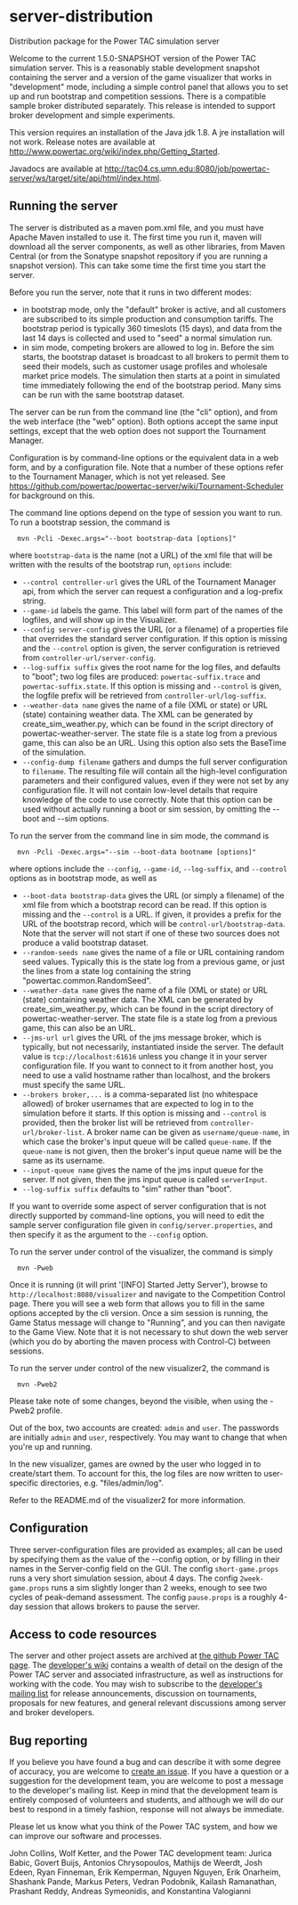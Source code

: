 server-distribution
===================

Distribution package for the Power TAC simulation server

Welcome to the current 1.5.0-SNAPSHOT version of the Power TAC simulation server. This is a reasonably stable development snapshot containing the server and a version of the game visualizer that works in "development" mode, including a simple control panel that allows you to set up and run bootstrap and competition sessions. There is a compatible sample broker distributed separately. This release is intended to support broker development and simple experiments.

This version requires an installation of the Java jdk 1.8. A jre installation will not work. Release notes are available at http://www.powertac.org/wiki/index.php/Getting_Started.

Javadocs are available at http://tac04.cs.umn.edu:8080/job/powertac-server/ws/target/site/api/html/index.html.

Running the server
------------------

The server is distributed as a maven pom.xml file, and you must have Apache Maven installed to use it. The first time you run it, maven will download all the server components, as well as other libraries, from Maven Central (or from the Sonatype snapshot repository if you are running a snapshot version). This can take some time the first time you start the server.

Before you run the server, note that it runs in two different modes:
* in bootstrap mode, only the "default" broker is active, and all customers are subscribed to its simple production and consumption tariffs. The bootstrap period is typically 360 timeslots (15 days), and data from the last 14 days is collected and used to "seed" a normal simulation run.
* in sim mode, competing brokers are allowed to log in. Before the sim starts, the bootstrap dataset is broadcast to all brokers to permit them to seed their models, such as customer usage profiles and wholesale market price models. The simulation then starts at a point in simulated time immediately following the end of the bootstrap period. Many sims can be run with the same bootstrap dataset.

The server can be run from the command line (the "cli" option), and from the web interface (the "web" option). Both options accept the same input settings, except that the web option does not support the Tournament Manager.

Configuration is by command-line options or the equivalent data in a web form, and by a configuration file. Note that a number of these options refer to the Tournament Manager, which is not yet released. See https://github.com/powertac/powertac-server/wiki/Tournament-Scheduler for background on this.

The command line options depend on the type of session you want to run. To run a bootstrap session, the command is

```
  mvn -Pcli -Dexec.args="--boot bootstrap-data [options]"
```
where `bootstrap-data` is the name (not a URL) of the xml file that will be  written with the results of the bootstrap run, `options` include:
* `--control controller-url` gives the URL of the Tournament Manager api, from which the server can request a configuration and a log-prefix string.
* `--game-id` labels the game. This label will form part of the names of the logfiles, and will show up in the Visualizer.
* `--config server-config` gives the URL (or a filename) of a properties file that overrides the standard server configuration. If this option is missing and the `--control` option is given, the server configuration is retrieved from `controller-url/server-config`.
* `--log-suffix suffix` gives the root name for the log files, and defaults to "boot"; two log files are produced: `powertac-suffix.trace` and `powertac-suffix.state`. If this option is missing and `--control` is given, the logfile prefix will be retrieved from `controller-url/log-suffix`.
* `--weather-data name` gives the name of a file (XML or state) or URL (state) containing weather data. The XML can be generated by create_sim_weather.py, which can be found in the script directory of powertac-weather-server. The state file is a state log from a previous game, this can also be an URL. Using this option also sets the BaseTime of the simulation.
* `--config-dump filename` gathers and dumps the full server configuration to `filename`. The resulting file will contain all the high-level configuration parameters and their configured values, even if they were not set by any configuration file. It will not contain low-level details that require knowledge of the code to use correctly. Note that this option can be used without actually running a boot or sim session, by omitting the --boot and --sim options.
   
To run the server from the command line in sim mode, the command is

```
  mvn -Pcli -Dexec.args="--sim --boot-data bootname [options]"
```
where options include the `--config`, `--game-id`, `--log-suffix`, and `--control` options as in bootstrap mode, as well as
* `--boot-data bootstrap-data` gives the URL (or simply a filename) of the xml file from which a bootstrap record can be read. If this option is missing and the `--control` is a URL. If given, it provides a prefix for the URL of the bootstrap record, which will be `control-url/bootstrap-data`. Note that the server will not start if one of these two sources does not produce a valid bootstrap dataset.
* `--random-seeds name` gives the name of a file or URL containing random seed values. Typically this is the state log from a previous game, or just the lines from a state log containing the string "powertac.common.RandomSeed".
* `--weather-data name` gives the name of a file (XML or state) or URL (state) containing weather data. The XML can be generated by create_sim_weather.py, which can be found in the script directory of powertac-weather-server. The state file is a state log from a previous game, this can also be an URL.
* `--jms-url url` gives the URL of the jms message broker, which is typically, but not necessarily, instantiated inside the server. The default value is `tcp://localhost:61616` unless you change it in your server configuration file. If you want to connect to it from another host, you need to use a valid hostname rather than localhost, and the brokers must specify the same URL.
* `--brokers broker,...` is a comma-separated list (no whitespace allowed) of broker usernames that are expected to log in to the simulation before it starts. If this option is missing and `--control` is provided, then the broker list will be retrieved from `controller-url/broker-list`. A broker name can be given as `username/queue-name`, in which case the broker's input queue will be called `queue-name`. If the `queue-name` is not given, then the broker's input queue name will be the same as its username.
* `--input-queue name` gives the name of the jms input queue for the server. If not given, then the jms input queue is called `serverInput`.
* `--log-suffix suffix` defaults to "sim" rather than "boot".
  
If you want to override some aspect of server configuration that is
not directly supported by command-line options, you will need to edit
the sample server configuration file given in
`config/server.properties`, and then specify it as the argument to the `--config` option.

To run the server under control of the visualizer, the command is
simply

```
  mvn -Pweb
```
Once it is running (it will print '[INFO] Started Jetty Server'),
browse to `http://localhost:8080/visualizer` and navigate to the
Competition Control page. There you will see a web form that allows
you to fill in the same options accepted by the cli version. Once a
sim session is running, the Game Status message will change to
"Running", and you can then navigate to the Game View. Note that it is
not necessary to shut down the web server (which you do by aborting
the maven process with Control-C) between sessions.

To run the server under control of the new visualizer2, the command is


```
  mvn -Pweb2
```

Please take note of some changes, beyond the visible, when using the -Pweb2 profile.

Out of the box, two accounts are created: `admin` and `user`. The passwords are 
initially `admin` and `user`, respectively. You may want to change that when
you're up and running.

In the new visualizer, games are owned by the user who logged in to create/start
them. To account for this, the log files are now written to user-specific
directories, e.g. "files/admin/log".

Refer to the README.md of the visualizer2 for more information.


Configuration
-------------

Three server-configuration files are provided as examples; all can be used by specifying them as the value of the --config option, or by filling in their names in the Server-config field on the GUI. The config `short-game.props` runs a very short simulation session, about 4 days. The config `2week-game.props` runs a sim slightly longer than 2 weeks, enough to see two cycles of peak-demand assessment. The config `pause.props` is a roughly 4-day session that allows brokers to pause the server.

Access to code resources
------------------------

The server and other project assets are archived at [the github Power TAC page](https://github.com/organizations/powertac). The [developer's wiki](https://github.com/powertac/powertac-server/wiki/) contains a wealth of detail on the design of the Power TAC server and associated infrastructure, as well as instructions for working with the code. You may wish to subscribe to the [developer's mailing list](http://power-tac-developers.975333.n3.nabble.com) for release announcements, discussion on tournaments, proposals for new features, and general relevant discussions among server and broker developers.

Bug reporting
-------------

If you believe you have found a bug and can describe it with some degree of accuracy, you are welcome to [create an issue](https://github.com/powertac/powertac-server/issues). If you have a question or a suggestion for the development team, you are welcome to post a message to the developer's mailing list. Keep in mind that the development team is entirely composed of volunteers and students, and although we will do our best to respond in a timely fashion, response will not always be immediate. 

Please let us know what you think of the Power TAC system, and how we can improve our software and processes.

John Collins, Wolf Ketter, and the Power TAC development team: Jurica Babic, Govert Buijs, Antonios Chrysopoulos, Mathijs de Weerdt, Josh Edeen, Ryan Finneman, Erik Kemperman, Nguyen Nguyen, Erik Onarheim, Shashank Pande, Markus Peters, Vedran Podobnik, Kailash Ramanathan, Prashant Reddy, Andreas Symeonidis, and Konstantina Valogianni
